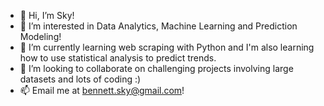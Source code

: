- 👋 Hi, I’m Sky!
- 👀 I’m interested in Data Analytics, Machine Learning and Prediction Modeling!
- 🌱 I’m currently learning web scraping with Python and I'm also learning how to use statistical analysis to predict trends. 
- 💞️ I’m looking to collaborate on challenging projects involving large datasets and lots of coding :)
- 📫 Email me at bennett.sky@gmail.com!

<!---
BonsaiMind/BonsaiMind is a ✨ special ✨ repository because its `README.md` (this file) appears on your GitHub profile.
You can click the Preview link to take a look at your changes.
--->
